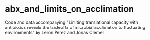 # abx_and_limits_on_acclimation
Code and data accompanying "Limiting translational capacity with antibiotics reveals the tradeoffs of microbial acclimation to fluctuating environments" by Leron Perez and Jonas Cremer
